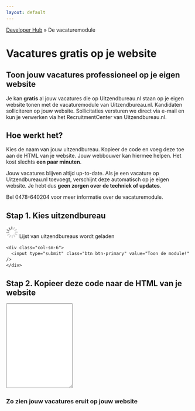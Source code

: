 ```yaml
---
layout: default
---
```


[Developer Hub](/) &raquo; De vacaturemodule

# Vacatures gratis op je website

## Toon jouw vacatures professioneel op je eigen website

Je kan **gratis** al jouw vacatures die op Uitzendbureau.nl staan op je eigen website tonen met de vacaturemodule van Uitzendbureau.nl. Kandidaten solliciteren
op jouw website. Sollicitaties versturen we direct via e-mail en kun je verwerken via het RecruitmentCenter van Uitzendbureau.nl.

## Hoe werkt het?
Kies de naam van jouw uitzendbureau. Kopieer de code en voeg deze toe aan de HTML van je website. Jouw webbouwer kan hiermee helpen. Het kost slechts **een paar
minuten**.

Jouw vacatures blijven altijd up-to-date. Als je een vacature op Uitzendbureau.nl toevoegt, verschijnt deze automatisch op je eigen website. Je hebt dus **geen
zorgen over de techniek of updates**.

Bel 0478-640204 voor meer informatie over de vacaturemodule.

## Stap 1. Kies uitzendbureau

<form class="form-horizontal">

  <div class="form-group">
    <div class="col-sm-6">
      <p class="form-control-static" id="recruiter-list-loader">
        <img src="/images/loading.gif" alt="Even geduld." class="loader--small" />
        Lijst van uitzendbureaus wordt geladen
      </p>
    </div>

    <div class="col-sm-6">
      <input type="submit" class="btn btn-primary" value="Toon de module!" />
    </div>
  </div>

</form>

<div id="code" class="hidden">
  <h2>Stap 2. Kopieer deze code naar de HTML van je website</h2>

  <p>
    <textarea id="code-body" class="form-control" onclick="this.focus();this.select();" rows="15"></textarea>
  </p>
</div>

<div id="example" class="hidden">
  <h3>Zo zien jouw vacatures eruit op jouw website</h3>

  <div id="example-body"></div>
</div>

<script src="/javascripts/URI.js"></script>
<script src="/javascripts/uitzendbureau-nl-api.js"></script>
<script src="/javascripts/recruiter.js"></script>
<script src="/javascripts/jobmodule.js"></script>
